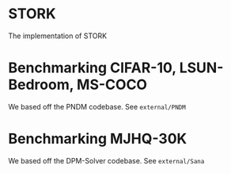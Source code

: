 # STORK
The implementation of STORK

# Benchmarking CIFAR-10, LSUN-Bedroom, MS-COCO
We based off the PNDM codebase. See `external/PNDM`
# Benchmarking MJHQ-30K
We based off the DPM-Solver codebase. See `external/Sana`
